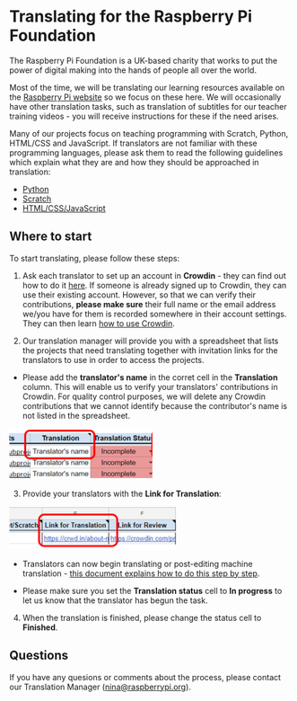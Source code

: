 # Translating for the Raspberry Pi Foundation 

The Raspberry Pi Foundation is a UK-based charity that works to put the power of digital making into the hands of people all over the world. 

Most of the time, we will be translating our learning resources available on the [Raspberry Pi website](https://projects.raspberrypi.org/en/) so we focus on these here. We will occasionally have other translation tasks, such as translation of subtitles for our teacher training videos - you will receive instructions for these if the need arises. 

Many of our projects focus on teaching programming with Scratch, Python, HTML/CSS and JavaScript. If translators are not familiar with these programming languages, please ask them to read the following guidelines which explain what they are and how they should be approached in translation:

-	[Python](https://github.com/ninaszymor/Raspberry-Pi-Translation-Guide/blob/master/Technologies/Translating%20Python.md)
- [Scratch](https://github.com/ninaszymor/Raspberry-Pi-Translation-Guide/blob/master/Technologies/Translating%20Scratch.md)
- [HTML/CSS/JavaScript](https://github.com/ninaszymor/Raspberry-Pi-Translation-Guide/blob/master/Technologies/Translating%20HTML.md)

## Where to start

To start translating, please follow these steps:

1. Ask each translator to set up an account in **Crowdin** - they can find out how to do it [here](https://github.com/ninaszymor/Raspberry-Pi-Translation-Guide/blob/master/Tools/Crowdin%20account.md). If someone is already signed up to Crowdin, they can use their existing account. However, so that we can verify their contributions, **please make sure** their full name or the email address we/you have for them is recorded somewhere in their account settings. They can then learn [how to use Crowdin](https://github.com/ninaszymor/Raspberry-Pi-Translation-Guide/blob/master-professionals/Tools/Crowdin.md).

2. Our translation manager will provide you with a spreadsheet that lists the projects that need translating together with invitation links for the translators to use in order to access the projects. 

+ Please add the **translator's name** in the corret cell in the **Translation** column. This will enable us to verify your translators' contributions in Crowdin. For quality control purposes, we will delete any Crowdin contributions that we cannot identify because the contributor's name is not listed in the spreadsheet.

![screenshot](Tools/images/Task_manager_adding_name.png)

3. Provide your translators with the **Link for Translation**:

![screenshot](Tools/images/Task_manager_translation_link.png)

* Translators can now begin translating or post-editing machine translation - [this document explains how to do this step by step](https://github.com/ninaszymor/Raspberry-Pi-Translation-Guide/edit/master-v2/Tools/Files%20in%20Crowdin.md).

* Please make sure you set the **Translation status** cell to **In progress** to let us know that the translator has begun the task.

4. When the translation is finished, please change the status cell to **Finished**. 

## Questions

If you have any quesions or comments about the process, please contact our Translation Manager (nina@raspberrypi.org).

